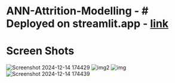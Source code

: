 # ANN-Attrition-Modelling - # Deployed on streamlit.app - [link](https://ANN-Attrition-Modelling-ugb8a3ghf3cg7nywefudrk.streamlit.app/)


# Screen Shots
![Screenshot 2024-12-14 174429](https://github.com/user-attachments/assets/e473d573-7aed-4458-93eb-678636385c57)
![img2](https://github.com/user-attachments/assets/5c3c4e83-1213-4338-9fc3-565bfbbee288)
![img](https://github.com/user-attachments/assets/6f16ad5d-88e9-420b-b4c0-b25bc656de5d)
![Screenshot 2024-12-14 174439](https://github.com/user-attachments/assets/1a841078-a4b7-4f34-8ee5-a52fd1732b33)



